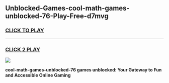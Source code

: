 
## Unblocked-Games-cool-math-games-unblocked-76-Play-Free-d7mvg
<h3>
<a href="https://premium76.site?title=cool-math-games-unblocked-76&ref=10A">CLICK TO PLAY</a></h3>
<hr>

<h3>
<a href="https://premium76.site?title=cool-math-games-unblocked-76&ref=10A">CLICK 2 PLAY</a>
  
</h3>

<a href="https://premium76.site?title=cool-math-games-unblocked-76&ref=10A"><img src="https://clearcache.store/games.png"></a>


**cool-math-games-unblocked-76 games unblocked: Your Gateway to Fun and Accessible Online Gaming**

